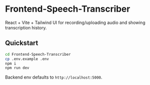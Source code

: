 # Frontend-Speech-Transcriber

React + Vite + Tailwind UI for recording/uploading audio and showing transcription history.

## Quickstart
```bash
cd Frontend-Speech-Transcriber
cp .env.example .env
npm i
npm run dev
```

Backend env defaults to `http://localhost:5000`.
